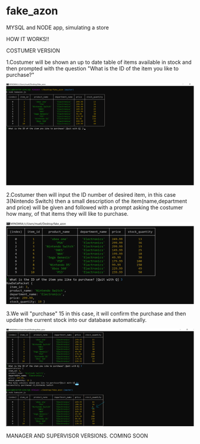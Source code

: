 # fake_azon
MYSQL and NODE app, simulating a store

HOW IT WORKS!!

COSTUMER VERSION

1.Costumer will be shown an up to date table of items available in stock and then prompted with the question "What is the ID of the item you like to purchase?"

![](images/how_to_1.png)

2.Costumer then will input the ID number of desired item, in this case 3(Nintendo Switch)
then a small description of the item(name,department and price) will be given and followed with a prompt
asking the costumer how many, of that items they will like to purchase.


![](images/how_to_2.png)

3.We will "purchase" 15 in this case, it will confirm the purchase and then update the current stock into our database automatically.

![](images/Inkedhow_to_3_.jpg)


MANAGER AND SUPERVISOR VERSIONS. COMING SOON
